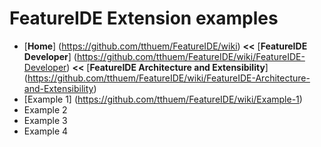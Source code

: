 # FeatureIDE Extension examples

* [**Home**] (https://github.com/tthuem/FeatureIDE/wiki) **<<** [**FeatureIDE Developer**] (https://github.com/tthuem/FeatureIDE/wiki/FeatureIDE-Developer) **<<** [**FeatureIDE Architecture and Extensibility**] (https://github.com/tthuem/FeatureIDE/wiki/FeatureIDE-Architecture-and-Extensibility)
* [Example 1] (https://github.com/tthuem/FeatureIDE/wiki/Example-1)
* Example 2
* Example 3
* Example 4
